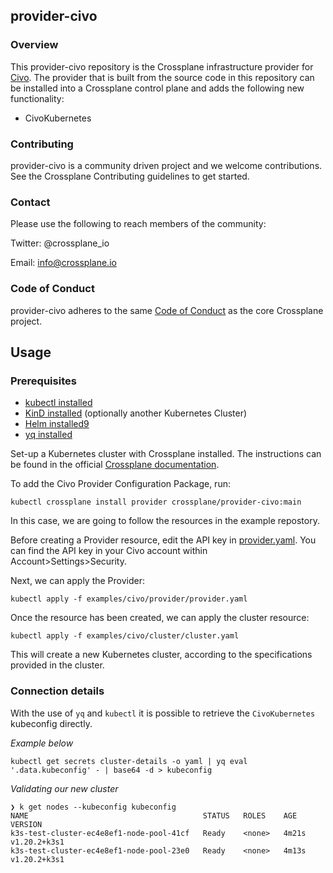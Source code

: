 ## provider-civo

### Overview

This provider-civo repository is the Crossplane infrastructure provider for [Civo](https://www.civo.com). 
The provider that is built from the source code in this repository can be installed into a Crossplane control plane and adds the following new functionality:
- CivoKubernetes

### Contributing
provider-civo is a community driven project and we welcome contributions. See the Crossplane Contributing guidelines to get started.

### Contact

Please use the following to reach members of the community:

Twitter: @crossplane_io

Email: info@crossplane.io

### Code of Conduct

provider-civo adheres to the same [Code of Conduct](https://github.com/crossplane/crossplane/blob/master/CODE_OF_CONDUCT.md) as the core Crossplane project.

## Usage

### Prerequisites
* [kubectl installed](https://kubernetes.io/docs/tasks/tools/#kubectl)
* [KinD installed](https://kind.sigs.k8s.io/docs/user/quick-start/) (optionally another Kubernetes Cluster)
* [Helm installed9](https://helm.sh/) 
* [yq installed](https://mikefarah.gitbook.io/yq/) 

Set-up a Kubernetes cluster with Crossplane installed. The instructions can be found in the official [Crossplane documentation](https://crossplane.io/docs/v1.3/getting-started/install-configure.html#start-with-a-self-hosted-crossplane).

To add the Civo Provider Configuration Package, run:
```
kubectl crossplane install provider crossplane/provider-civo:main
```
In this case, we are going to follow the resources in the example repostory. 

Before creating a Provider resource, edit the API key in [provider.yaml](examples/civo/provider/provider.yaml). You can find the API key in your Civo account within Account>Settings>Security.

Next, we can apply the Provider:
```
kubectl apply -f examples/civo/provider/provider.yaml
```

Once the resource has been created, we can apply the cluster resource:
```
kubectl apply -f examples/civo/cluster/cluster.yaml
```

This will create a new Kubernetes cluster, according to the specifications provided in the cluster.

### Connection details

With the use of `yq` and `kubectl` it is possible to retrieve the `CivoKubernetes` kubeconfig directly.

_Example below_

```
kubectl get secrets cluster-details -o yaml | yq eval '.data.kubeconfig' - | base64 -d > kubeconfig
```

_Validating our new cluster_

```
❯ k get nodes --kubeconfig kubeconfig
NAME                                       STATUS   ROLES    AGE     VERSION
k3s-test-cluster-ec4e8ef1-node-pool-41cf   Ready    <none>   4m21s   v1.20.2+k3s1
k3s-test-cluster-ec4e8ef1-node-pool-23e0   Ready    <none>   4m13s   v1.20.2+k3s1
```